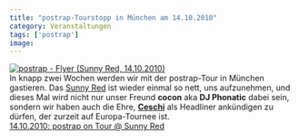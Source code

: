 ```yaml
---
title: "postrap-Tourstopp in München am 14.10.2010"
category: Veranstaltungen
tags: ['postrap']
image: 
---
```


[![](http://sphotos.ak.fbcdn.net/hphotos-ak-ash2/hs323.ash2/60288_137895542923923_119356024777875_186506_4206743_n.jpg "postrap - Flyer (Sunny Red, 14.10.2010)")](http://www.facebook.com/postrap#!/event.php?eid=109194222473280&index=1)  
In knapp zwei Wochen werden wir mit der postrap-Tour in München gastieren. Das [Sunny Red](http://www.facebook.com/postrap#!/event.php?eid=109194222473280&index=1) ist wieder einmal so nett, uns aufzunehmen, und dieses Mal wird nicht nur unser Freund **cocon** aka **DJ Phonatic** dabei sein, sondern wir haben auch die Ehre, [**Ceschi**](http://www.myspace.com/ceschiramos) als Headliner ankündigen zu dürfen, der zurzeit auf Europa-Tournee ist.  
[14.10.2010: postrap on Tour @ Sunny Red](http://www.facebook.com/postrap#!/event.php?eid=109194222473280&index=1)